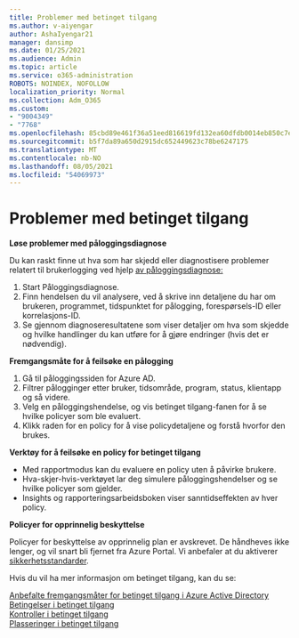 ```yaml
---
title: Problemer med betinget tilgang
ms.author: v-aiyengar
author: AshaIyengar21
manager: dansimp
ms.date: 01/25/2021
ms.audience: Admin
ms.topic: article
ms.service: o365-administration
ROBOTS: NOINDEX, NOFOLLOW
localization_priority: Normal
ms.collection: Adm_O365
ms.custom:
- "9004349"
- "7768"
ms.openlocfilehash: 85cbd89e461f36a51eed816619fd132ea60dfdb0014eb850c7ec3f38d41e1ca2
ms.sourcegitcommit: b5f7da89a650d2915dc652449623c78be6247175
ms.translationtype: MT
ms.contentlocale: nb-NO
ms.lasthandoff: 08/05/2021
ms.locfileid: "54069973"
---
```

# <a name="conditional-access-issues"></a>Problemer med betinget tilgang

**Løse problemer med påloggingsdiagnose**

Du kan raskt finne ut hva som har skjedd eller diagnostisere problemer relatert til brukerlogging ved hjelp [av påloggingsdiagnose:](https://portal.azure.com/#blade/Microsoft_AAD_IAM/ActiveDirectoryMenuBlade/diagnose/symptomId/ms_aad_dxp_signin_caDiagnoseAndSolveSummarySymptom)

1. Start Påloggingsdiagnose.
1. Finn hendelsen du vil analysere, ved å skrive inn detaljene du har om brukeren, programmet, tidspunktet for pålogging, forespørsels-ID eller korrelasjons-ID.
1. Se gjennom diagnoseresultatene som viser detaljer om hva som skjedde og hvilke handlinger du kan utføre for å gjøre endringer (hvis det er nødvendig).

**Fremgangsmåte for å feilsøke en pålogging** 

1. Gå til påloggingssiden for Azure AD.
1. Filtrer pålogginger etter bruker, tidsområde, program, status, klientapp og så videre.
1. Velg en påloggingshendelse, og vis betinget tilgang-fanen for å se hvilke policyer som ble evaluert.
1. Klikk raden for en policy for å vise policydetaljene og forstå hvorfor den brukes.

**Verktøy for å feilsøke en policy for betinget tilgang**

- Med rapportmodus kan du evaluere en policy uten å påvirke brukere.
- Hva-skjer-hvis-verktøyet lar deg simulere påloggingshendelser og se hvilke policyer som gjelder.
- Insights og rapporteringsarbeidsboken viser sanntidseffekten av hver policy.

**Policyer for opprinnelig beskyttelse**

Policyer for beskyttelse av opprinnelig plan er avskrevet. De håndheves ikke lenger, og vil snart bli fjernet fra Azure Portal. Vi anbefaler at du aktiverer [sikkerhetsstandarder](https://docs.microsoft.com/azure/active-directory/fundamentals/concept-fundamentals-security-defaults).

Hvis du vil ha mer informasjon om betinget tilgang, kan du se:

[Anbefalte fremgangsmåter for betinget tilgang i Azure Active Directory](https://docs.microsoft.com/azure/active-directory/conditional-access/best-practices)  
 [Betingelser i betinget tilgang](https://docs.microsoft.com/azure/active-directory/conditional-access/best-practices)  
 [Kontroller i betinget tilgang](https://docs.microsoft.com/azure/active-directory/conditional-access/controls)  
 [Plasseringer i betinget tilgang](https://docs.microsoft.com/azure/active-directory/conditional-access/location-condition)
